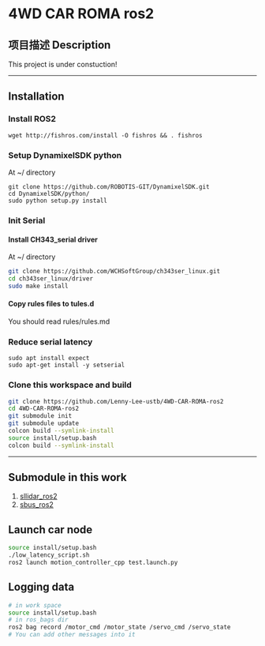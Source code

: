 # 4WD CAR ROMA ros2

## 项目描述 Description

This project is under constuction!

---

## Installation

### Install ROS2

`wget http://fishros.com/install -O fishros && . fishros`  
 

### Setup DynamixelSDK python

At ~/ directory

`git clone https://github.com/ROBOTIS-GIT/DynamixelSDK.git`  
`cd DynamixelSDK/python/`  
`sudo python setup.py install`

### Init Serial

#### Install CH343_serial driver

At ~/ directory
```bash
git clone https://github.com/WCHSoftGroup/ch343ser_linux.git
cd ch343ser_linux/driver
sudo make install
```

#### Copy rules files to tules.d

You should read rules/rules.md

### Reduce serial latency

`sudo apt install expect`  
`sudo apt-get install -y setserial`

### Clone this workspace and build

```bash
git clone https://github.com/Lenny-Lee-ustb/4WD-CAR-ROMA-ros2
cd 4WD-CAR-ROMA-ros2
git submodule init
git submodule update
colcon build --symlink-install
source install/setup.bash
colcon build --symlink-install

```

---

## Submodule in this work

1. [sllidar_ros2](https://github.com/Slamtec/sllidar_ros2)
2. [sbus_ros2](https://github.com/Lenny-Lee-ustb/sbus_ros2)

## Launch car node

```bash
source install/setup.bash
./low_latency_script.sh
ros2 launch motion_controller_cpp test.launch.py
```

## Logging data

```bash
# in work space
source install/setup.bash
# in ros_bags dir
ros2 bag record /motor_cmd /motor_state /servo_cmd /servo_state
# You can add other messages into it
```
